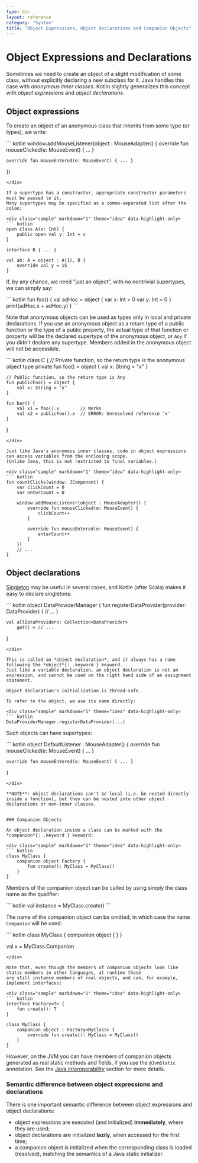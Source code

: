 ```yaml
---
type: doc
layout: reference
category: "Syntax"
title: "Object Expressions, Object Declarations and Companion Objects"
---
```


# Object Expressions and Declarations

Sometimes we need to create an object of a slight modification of some class, without explicitly declaring a new subclass for it.
Java handles this case with *anonymous inner classes*.
Kotlin slightly generalizes this concept with *object expressions* and *object declarations*.

## Object expressions

To create an object of an anonymous class that inherits from some type (or types), we write:

<div class="sample" markdown="1" theme="idea" data-highlight-only>
``` kotlin
window.addMouseListener(object : MouseAdapter() {
    override fun mouseClicked(e: MouseEvent) { ... }

    override fun mouseEntered(e: MouseEvent) { ... }
})
```
</div>

If a supertype has a constructor, appropriate constructor parameters must be passed to it.
Many supertypes may be specified as a comma-separated list after the colon:

<div class="sample" markdown="1" theme="idea" data-highlight-only>
``` kotlin
open class A(x: Int) {
    public open val y: Int = x
}

interface B { ... }

val ab: A = object : A(1), B {
    override val y = 15
}
```
</div>

If, by any chance, we need "just an object", with no nontrivial supertypes, we can simply say:

<div class="sample" markdown="1" theme="idea" data-highlight-only>
``` kotlin
fun foo() {
    val adHoc = object {
        var x: Int = 0
        var y: Int = 0
    }
    print(adHoc.x + adHoc.y)
}
```
</div>

Note that anonymous objects can be used as types only in local and private declarations. If you use an anonymous object as a
return type of a public function or the type of a public property, the actual type of that function or property
will be the declared supertype of the anonymous object, or `Any` if you didn't declare any supertype. Members added
in the anonymous object will not be accessible.

<div class="sample" markdown="1" theme="idea" data-highlight-only>
``` kotlin
class C {
    // Private function, so the return type is the anonymous object type
    private fun foo() = object {
        val x: String = "x"
    }

    // Public function, so the return type is Any
    fun publicFoo() = object {
        val x: String = "x"
    }

    fun bar() {
        val x1 = foo().x        // Works
        val x2 = publicFoo().x  // ERROR: Unresolved reference 'x'
    }
}
```
</div>

Just like Java's anonymous inner classes, code in object expressions can access variables from the enclosing scope.
(Unlike Java, this is not restricted to final variables.)

<div class="sample" markdown="1" theme="idea" data-highlight-only>
``` kotlin
fun countClicks(window: JComponent) {
    var clickCount = 0
    var enterCount = 0

    window.addMouseListener(object : MouseAdapter() {
        override fun mouseClicked(e: MouseEvent) {
            clickCount++
        }

        override fun mouseEntered(e: MouseEvent) {
            enterCount++
        }
    })
    // ...
}
```
</div>

## Object declarations

[Singleton](http://en.wikipedia.org/wiki/Singleton_pattern) may be useful in several cases,
and Kotlin (after Scala) makes it easy to declare singletons:

<div class="sample" markdown="1" theme="idea" data-highlight-only>
``` kotlin
object DataProviderManager {
    fun registerDataProvider(provider: DataProvider) {
        // ...
    }

    val allDataProviders: Collection<DataProvider>
        get() = // ...
}
```
</div>

This is called an *object declaration*, and it always has a name following the *object*{: .keyword } keyword.
Just like a variable declaration, an object declaration is not an expression, and cannot be used on the right hand side of an assignment statement.

Object declaration's initialization is thread-safe.

To refer to the object, we use its name directly:

<div class="sample" markdown="1" theme="idea" data-highlight-only>
``` kotlin
DataProviderManager.registerDataProvider(...)
```
</div>

Such objects can have supertypes:

<div class="sample" markdown="1" theme="idea" data-highlight-only>
``` kotlin
object DefaultListener : MouseAdapter() {
    override fun mouseClicked(e: MouseEvent) { ... }

    override fun mouseEntered(e: MouseEvent) { ... }
}
```
</div>

**NOTE**: object declarations can't be local (i.e. be nested directly inside a function), but they can be nested into other object declarations or non-inner classes.


### Companion Objects

An object declaration inside a class can be marked with the *companion*{: .keyword } keyword:

<div class="sample" markdown="1" theme="idea" data-highlight-only>
``` kotlin
class MyClass {
    companion object Factory {
        fun create(): MyClass = MyClass()
    }
}
```
</div>

Members of the companion object can be called by using simply the class name as the qualifier:

<div class="sample" markdown="1" theme="idea" data-highlight-only>
``` kotlin
val instance = MyClass.create()
```
</div>

The name of the companion object can be omitted, in which case the name `Companion` will be used:

<div class="sample" markdown="1" theme="idea" data-highlight-only>
``` kotlin
class MyClass {
    companion object { }
}

val x = MyClass.Companion
```
</div>

Note that, even though the members of companion objects look like static members in other languages, at runtime those
are still instance members of real objects, and can, for example, implement interfaces:

<div class="sample" markdown="1" theme="idea" data-highlight-only>
``` kotlin
interface Factory<T> {
    fun create(): T
}

class MyClass {
    companion object : Factory<MyClass> {
        override fun create(): MyClass = MyClass()
    }
}
```
</div>

However, on the JVM you can have members of companion objects generated as real static methods and fields, if you use
the `@JvmStatic` annotation. See the [Java interoperability](java-to-kotlin-interop.html#static-fields) section
for more details.


### Semantic difference between object expressions and declarations

There is one important semantic difference between object expressions and object declarations:

* object expressions are executed (and initialized) **immediately**, where they are used;
* object declarations are initialized **lazily**, when accessed for the first time;
* a companion object is initialized when the corresponding class is loaded (resolved), matching the semantics of a Java static initializer.

